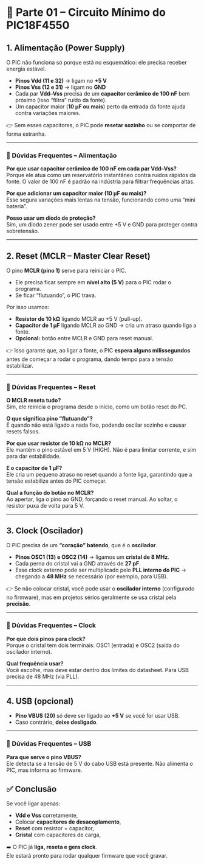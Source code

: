 # 🚀 Parte 01 – Circuito Mínimo do PIC18F4550

## 1. Alimentação (Power Supply)

O PIC não funciona só porque está no esquemático: ele precisa receber energia estável.

- **Pinos Vdd (11 e 32)** → ligam no **+5 V**  
- **Pinos Vss (12 e 31)** → ligam no **GND**  
- Cada par **Vdd–Vss** precisa de um **capacitor cerâmico de 100 nF** bem próximo (isso “filtra” ruído da fonte).  
- Um capacitor maior (**10 µF ou mais**) perto da entrada da fonte ajuda contra variações maiores.  

👉 Sem esses capacitores, o PIC pode **resetar sozinho** ou se comportar de forma estranha.

---

### 💭 Dúvidas Frequentes – Alimentação
**Por que usar capacitor cerâmico de 100 nF em cada par Vdd–Vss?**  
Porque ele atua como um reservatório instantâneo contra ruídos rápidos da fonte. O valor de 100 nF é padrão na indústria para filtrar frequências altas.

**Por que adicionar um capacitor maior (10 µF ou mais)?**  
Esse segura variações mais lentas na tensão, funcionando como uma “mini bateria”.

**Posso usar um diodo de proteção?**  
Sim, um diodo zener pode ser usado entre +5 V e GND para proteger contra sobretensão.

---

## 2. Reset (MCLR – Master Clear Reset)

O pino **MCLR (pino 1)** serve para reiniciar o PIC.

- Ele precisa ficar sempre em **nível alto (5 V)** para o PIC rodar o programa.  
- Se ficar “flutuando”, o PIC trava.  

Por isso usamos:  
- **Resistor de 10 kΩ** ligando MCLR ao +5 V (pull-up).  
- **Capacitor de 1 µF** ligando MCLR ao GND → cria um atraso quando liga a fonte.  
- **Opcional:** botão entre MCLR e GND para reset manual.  

👉 Isso garante que, ao ligar a fonte, o PIC **espera alguns milissegundos** antes de começar a rodar o programa, dando tempo para a tensão estabilizar.

---

### 💭 Dúvidas Frequentes – Reset
**O MCLR reseta tudo?**  
Sim, ele reinicia o programa desde o início, como um botão reset do PC.

**O que significa pino “flutuando”?**  
É quando não está ligado a nada fixo, podendo oscilar sozinho e causar resets falsos.

**Por que usar resistor de 10 kΩ no MCLR?**  
Ele mantém o pino estável em 5 V (HIGH). Não é para limitar corrente, e sim para dar estabilidade.

**E o capacitor de 1 µF?**  
Ele cria um pequeno atraso no reset quando a fonte liga, garantindo que a tensão estabilize antes do PIC começar.

**Qual a função do botão no MCLR?**  
Ao apertar, liga o pino ao GND, forçando o reset manual. Ao soltar, o resistor puxa de volta para 5 V.

---

## 3. Clock (Oscilador)

O PIC precisa de um **“coração” batendo**, que é o **oscilador**.

- **Pinos OSC1 (13) e OSC2 (14)** → ligamos um **cristal de 8 MHz**.  
- Cada perna do cristal vai a GND através de **27 pF**.  
- Esse clock externo pode ser multiplicado pelo **PLL interno do PIC** → chegando a **48 MHz** se necessário (por exemplo, para USB).  

👉 Se não colocar cristal, você pode usar o **oscilador interno** (configurado no firmware), mas em projetos sérios geralmente se usa cristal pela **precisão**.

---

### 💭 Dúvidas Frequentes – Clock
**Por que dois pinos para clock?**  
Porque o cristal tem dois terminais: OSC1 (entrada) e OSC2 (saída do oscilador interno).

**Qual frequência usar?**  
Você escolhe, mas deve estar dentro dos limites do datasheet. Para USB precisa de 48 MHz (via PLL).

---

## 4. USB (opcional)

- **Pino VBUS (20)** só deve ser ligado ao **+5 V** se você for usar USB.  
- Caso contrário, **deixe desligado**.  

---

### 💭 Dúvidas Frequentes – USB
**Para que serve o pino VBUS?**  
Ele detecta se a tensão de 5 V do cabo USB está presente. Não alimenta o PIC, mas informa ao firmware.

## ✅ Conclusão

Se você ligar apenas:
- **Vdd e Vss** corretamente,  
- Colocar **capacitores de desacoplamento**,  
- **Reset** com resistor + capacitor,  
- **Cristal** com capacitores de carga,  

➡️ O PIC já **liga, reseta e gera clock**.  
Ele estará pronto para rodar qualquer firmware que você gravar.

